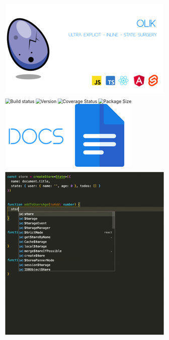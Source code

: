 <img src="https://github.com/Memeplexx/olik/blob/master/assets/banner_2.png" /> 

![Build status](https://img.shields.io/travis/com/memeplexx/olik?style=flat-square&colorA=262620&colorB=3C52A4)
![Version](https://img.shields.io/npm/v/olik?style=flat-square&colorA=262620&colorB=3C52A4)
![Coverage Status](https://img.shields.io/coveralls/github/Memeplexx/olik?style=flat-square&colorA=262620&colorB=3C52A4)
![Package Size](https://img.shields.io/bundlephobia/minzip/olik?style=flat-square&colorA=262620&colorB=3C52A4)
[<img src="https://github.com/Memeplexx/olik/blob/master/assets/docs.png" />](https://memeplexx.github.io/olik/)

<img src="https://github.com/Memeplexx/olik/blob/master/assets/recording-with-comments.gif" style="width: 600px" />  


